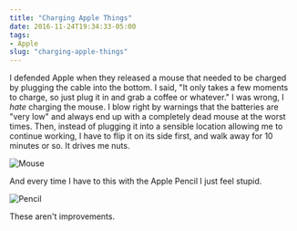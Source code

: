 ```yaml
---
title: "Charging Apple Things"
date: 2016-11-24T19:34:33-05:00
tags: 
- Apple
slug: "charging-apple-things"
---
```


I defended Apple when they released a mouse that needed to be charged by plugging
the cable into the bottom. I said, "It only takes a few moments to charge, so
just plug it in and grab a coffee or whatever." I was wrong, I _hate_ charging
the mouse. I blow right by warnings that the batteries are "very low" and always
end up with a completely dead mouse at the worst times. Then, instead of plugging it into a
sensible location allowing me to continue working, I have to flip it on its side
first, and walk away for 10 minutes or so. It drives me nuts.

![Mouse](/img/2016/Charging-the-Apple-Mouse.jpg)

And every time I have to this with the Apple Pencil I just feel stupid.

![Pencil](/img/2016/Charging-the-Apple-Pencil.jpg)

These aren't improvements.


